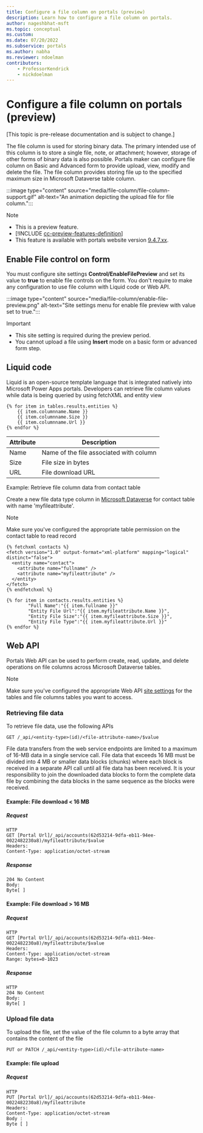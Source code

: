 ```yaml
---
title: Configure a file column on portals (preview)
description: Learn how to configure a file column on portals.
author: nageshbhat-msft
ms.topic: conceptual
ms.custom: 
ms.date: 07/20/2022
ms.subservice: portals
ms.author: nabha
ms.reviewer: ndoelman
contributors:
    - ProfessorKendrick
    - nickdoelman
---
```


# Configure a file column on portals (preview)

[This topic is pre-release documentation and is subject to change.]

The file column is used for storing binary data. The primary intended use of this column is to store a single file, note, or attachment; however, storage of other forms of binary data is also possible. Portals maker can configure file column on Basic and Advanced form to provide upload, view, modify and delete the file. The file column provides storing file up to the specified maximum size in Microsoft Dataverse table column.

:::image type="content" source="media/file-column/file-column-support.gif" alt-text="An animation depicting the upload file for file column.":::

> [!NOTE]
> - This is a preview feature.
> - [!INCLUDE [cc-preview-features-definition](../../../includes/cc-preview-features-definition.md)]
> - This feature is available with portals website version [9.4.7.xx](/power-platform/released-versions/portals/portalupdate947x).

## Enable File control on form

You must configure site settings **Control/EnableFilePreview** and set its value to **true** to enable file controls on the form. You don't require to make any configuration to use file column with Liquid code or Web API.

:::image type="content" source="media/file-column/enable-file-preview.png" alt-text="Site settings menu for enable file preview with value set to true.":::

> [!IMPORTANT]
> - This site setting is required during the preview period.
> - You cannot upload a file using **Insert** mode on a basic form or advanced form step.

## Liquid code

Liquid is an open-source template language that is integrated natively into Microsoft Power Apps portals. Developers can retrieve file column values while data is being queried by using fetchXML and entity view

```
{% for item in tables.results.entities %}
    {{ item.columnname.Name }}
    {{ item.columnname.Size }}
    {{ item.columnname.Url }}
{% endfor %}
```
| Attribute | Description | 
|-----|-----|
| Name | Name of the file associated with column |
| Size | File size in bytes |
| URL  | File download URL |

Example: Retrieve file column data from contact table

Create a new file data type column in [Microsoft Dataverse](../../data-platform/create-edit-field-portal.md#create-a-column) for contact table with name 'myfileattribute'.

> [!NOTE]
> Make sure you've configured the appropriate table permission on the contact table to read record

```
{% fetchxml contacts %}
<fetch version="1.0" output-format="xml-platform" mapping="logical" distinct="false">
  <entity name="contact">
    <attribute name="fullname" />
    <attribute name="myfileattribute" />    
  </entity>
</fetch>
{% endfetchxml %}

{% for item in contacts.results.entities %}
        "Full Name":"{{ item.fullname }}"
        "Entity File Url":"{{ item.myfileattribute.Name }}",      
        "Entity File Size":"{{ item.myfileattribute.Size }}",
        "Entity File Type":"{{ item.myfileattribute.Url }}" 
{% endfor %}
```

## Web API

Portals Web API can be used to perform create, read, update, and delete operations on file columns across Microsoft Dataverse tables.

> [!NOTE]
> Make sure you've configured the appropriate Web API [site settings](web-api-overview.md#site-settings-for-the-web-api) for the tables and file columns tables you want to access.

### Retrieving file data

To retrieve file data, use the following APIs

```
GET /_api/<entity-type>(id)/<file-attribute-name>/$value
```

File data transfers from the web service endpoints are limited to a maximum of 16-MB data in a single service call. File data that exceeds 16 MB must be divided into 4 MB or smaller data blocks (chunks) where each block is received in a separate API call until all file data has been received. It is your responsibility to join the downloaded data blocks to form the complete data file by combining the data blocks in the same sequence as the blocks were received.

#### Example: File download \< 16 MB

##### Request

```
HTTP
GET [Portal Url]/_api/accounts(62d53214-9dfa-eb11-94ee-0022482230a8)/myfileattribute/$value
Headers:
Content-Type: application/octet-stream
```
##### Response

```
204 No Content
Body:
Byte[ ]
```

#### Example: File download \> 16 MB

##### Request

```
HTTP
GET [Portal Url]/_api/accounts(62d53214-9dfa-eb11-94ee-0022482230a8)/myfileattribute/$value
Headers:
Content-Type: application/octet-stream
Range: bytes=0-1023
```

##### Response

```
HTTP
204 No Content
Body:
Byte[ ]
```

### Upload file data

To upload the file, set the value of the file column to a byte array that contains the content of the file

```
PUT or PATCH /_api/<entity-type>(id)/<file-attribute-name>
```

#### Example: file upload

##### Request

```
HTTP
PUT [Portal Url]/_api/accounts(62d53214-9dfa-eb11-94ee-0022482230a8)/myfileattribute
Headers:
Content-Type: application/octet-stream
Body :
Byte [ ]
```
